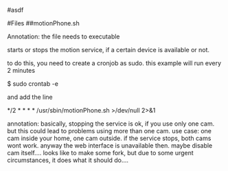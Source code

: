 #asdf

#Files
##motionPhone.sh

Annotation: the file needs to executable

starts or stops the motion service, if a certain device is available or not.

to do this, you need to create a cronjob as sudo. this example will run every 2 minutes

$ sudo crontab -e

and add the line

*/2 * * * * /usr/sbin/motionPhone.sh >/dev/null 2>&1

annotation: basically, stopping the service is ok, if you use only one cam. but this could lead to problems using more than one cam. use case: one cam inside your home, one cam outside. if the service stops, both cams wont work. anyway the web interface is unavailable then. maybe disable cam itself.... looks like to make some fork, but due to some urgent circumstances, it does what it should do....
